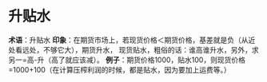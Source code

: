# 升贴水
 **术语**：升贴水
 **印象**：在期货市场上，若现货价格＜期货价格，基差就是负（从近处看远处，不够它大），期货升水， 现货贴水，粗俗的话：谁高谁升水，另外，求另一=高-升（高了就应该减）。
**例子**：期货价格1000，贴水100，则现货价格=1000+100（在计算压榨利润的时候，都是贴水，因为要加上运费等。）

